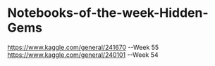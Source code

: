 # Notebooks-of-the-week-Hidden-Gems

https://www.kaggle.com/general/241670 --Week 55
https://www.kaggle.com/general/240101 --Week 54
